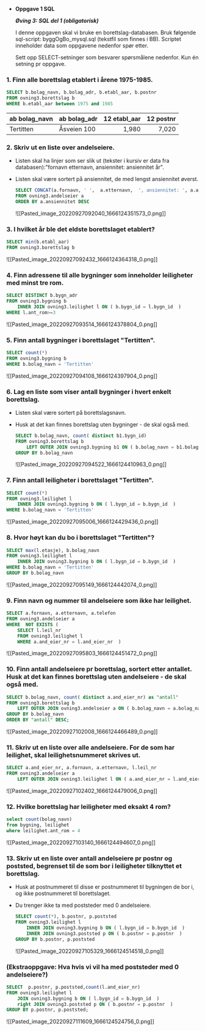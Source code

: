 - **Oppgave 1 SQL**
  
  **_Øving 3: SQL del 1 (obligatorisk)_**
  
  I denne oppgaven skal vi bruke en borettslag-databasen. Bruk følgende sql-script: byggOgBo_mysql.sql (tekstfil som finnes i BB). Scriptet inneholder data som oppgavene nedenfor spør etter.
  
  Sett opp SELECT-setninger som besvarer spørsmålene nedenfor. Kun én setning pr oppgave.
### 1. Finn alle borettslag etablert i årene 1975-1985.

```sql
SELECT b.bolag_navn, b.bolag_adr, b.etabl_aar, b.postnr
FROM ovning3.borettslag b 
WHERE b.etabl_aar between 1975 and 1985
```

| ab bolag_navn | ab bolag_adr | 12 etabl_aar | 12 postnr |
| :--- | :--- | ---: | ---: |
| Tertitten | Åsveien 100 | 1,980 | 7,020 |
### 2. Skriv ut en liste over andelseiere.
- Listen skal ha linjer som ser slik ut (tekster i kursiv er data fra databasen):"fornavn etternavn, ansiennitet: ansiennitet år".
- Listen skal være sortert på ansiennitet, de med lengst ansiennitet øverst.
  
  ```sql
  SELECT CONCAT(a.fornavn, ' ',  a.etternavn,  ', ansiennitet: ', a.ansiennitet)
  FROM ovning3.andelseier a 
  ORDER BY a.ansiennitet DESC
  ```
  
  ![[Pasted_image_20220927092040_1666124351573_0.png]]
### 3. I hvilket år ble det eldste borettslaget etablert?
  ```sql
  SELECT min(b.etabl_aar)
  FROM ovning3.borettslag b 
  ```
  ![[Pasted_image_20220927092432_1666124364318_0.png]]
### 4. Finn adressene til alle bygninger som inneholder leiligheter med minst tre rom.
  ```sql
  SELECT DISTINCT b.bygn_adr
  FROM ovning3.bygning b 
	  INNER JOIN ovning3.leilighet l ON ( b.bygn_id = l.bygn_id  )  
WHERE l.ant_rom>=3
  ```
  ![[Pasted_image_20220927093514_1666124378804_0.png]]
### 5. Finn antall bygninger i borettslaget "Tertitten".
  ```sql
  SELECT count(*)
  FROM ovning3.bygning b 
  WHERE b.bolag_navn = 'Tertitten'
  ```
  
  ![[Pasted_image_20220927094108_1666124397904_0.png]]
### 6. Lag en liste som viser antall bygninger i hvert enkelt borettslag.
- Listen skal være sortert på borettslagsnavn.
- Husk at det kan finnes borettslag uten bygninger - de skal også med.
  ```sql
  SELECT b.bolag_navn, count( distinct b1.bygn_id)
  FROM ovning3.borettslag b 
	  LEFT OUTER JOIN ovning3.bygning b1 ON ( b.bolag_navn = b1.bolag_navn  )  
  GROUP BY b.bolag_navn
  ```
  
  ![[Pasted_image_20220927094522_1666124410963_0.png]]
###  7. Finn antall leiligheter i borettslaget "Tertitten".
  
  ```sql
  SELECT count(*)
  FROM ovning3.leilighet l 
	  INNER JOIN ovning3.bygning b ON ( l.bygn_id = b.bygn_id  )  
  WHERE b.bolag_navn = 'Tertitten'
  ```
  
  ![[Pasted_image_20220927095006_1666124429436_0.png]]
### 8. Hvor høyt kan du bo i borettslaget "Tertitten"?
  ```sql
  SELECT max(l.etasje), b.bolag_navn
  FROM ovning3.leilighet l 
	  INNER JOIN ovning3.bygning b ON ( l.bygn_id = b.bygn_id  )  
  WHERE b.bolag_navn = 'Tertitten'
  GROUP BY b.bolag_navn
  ```
  ![[Pasted_image_20220927095149_1666124442074_0.png]]
### 9. Finn navn og nummer til andelseiere som ikke har leilighet.
  ```sql
  SELECT a.fornavn, a.etternavn, a.telefon
  FROM ovning3.andelseier a 
  WHERE  NOT EXISTS ( 
	  SELECT l.leil_nr
	  FROM ovning3.leilighet l 
	  WHERE a.and_eier_nr = l.and_eier_nr  ) 
  ```
  ![[Pasted_image_20220927095803_1666124451472_0.png]]
### 10. Finn antall andelseiere pr borettslag, sortert etter antallet. Husk at det kan finnes borettslag uten andelseiere - de skal også med.
  
  ```sql
  SELECT b.bolag_navn, count( distinct a.and_eier_nr) as "antall"
  FROM ovning3.borettslag b 
	  LEFT OUTER JOIN ovning3.andelseier a ON ( b.bolag_navn = a.bolag_navn  )  
  GROUP BY b.bolag_navn
  ORDER BY "antall" DESC;
  ```
  
  ![[Pasted_image_20220927102008_1666124466489_0.png]]
### 11. Skriv ut en liste over alle andelseiere. For de som har leilighet, skal leilighetsnummeret skrives ut.
  ```sql
  SELECT a.and_eier_nr, a.fornavn, a.etternavn, l.leil_nr
  FROM ovning3.andelseier a 
	  LEFT OUTER JOIN ovning3.leilighet l ON ( a.and_eier_nr = l.and_eier_nr  )  
  ```
  
  ![[Pasted_image_20220927102402_1666124479006_0.png]]
### 12. Hvilke borettslag har leiligheter med eksakt 4 rom?
  
  ```sql
  select count(bolag_navn)
  from bygning, leilighet
  where leilighet.ant_rom = 4
  ```
  
  ![[Pasted_image_20220927103140_1666124494607_0.png]]
### 13. Skriv ut en liste over antall andelseiere pr postnr og poststed, begrenset til de som bor i leiligheter tilknyttet et borettslag.
- Husk at postnummeret til disse er postnummeret til bygningen de bor i, og ikke postnummeret til borettslaget.
- Du trenger ikke ta med poststeder med 0 andelseiere. 
  
  ```sql
  SELECT count(*), b.postnr, p.poststed
  FROM ovning3.leilighet l 
	  INNER JOIN ovning3.bygning b ON ( l.bygn_id = b.bygn_id  )  
	  INNER JOIN ovning3.poststed p ON ( b.postnr = p.postnr  )  
  GROUP BY b.postnr, p.poststed
  ```
  
  ![[Pasted_image_20220927105329_1666124514518_0.png]]
### (Ekstraoppgave: Hva hvis vi vil ha med poststeder med 0 andelseiere?)
  ```sql
  SELECT  p.postnr, p.poststed,count(l.and_eier_nr)
  FROM ovning3.leilighet l 
	  JOIN ovning3.bygning b ON ( l.bygn_id = b.bygn_id  )  
	  right JOIN ovning3.poststed p ON ( b.postnr = p.postnr  )  
  GROUP BY p.postnr, p.poststed;
  ```
  
  ![[Pasted_image_20220927111609_1666124524756_0.png]]